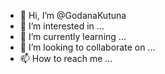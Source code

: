 - 👋 Hi, I’m @GodanaKutuna
- 👀 I’m interested in ...
- 🌱 I’m currently learning ...
- 💞️ I’m looking to collaborate on ...
- 📫 How to reach me ...

<!---
GodanaKutuna/GodanaKutuna is a ✨ special ✨ repository because its `README.md` (this file) appears on your GitHub profile.
You can click the Preview link to take a look at your changes.
--->

